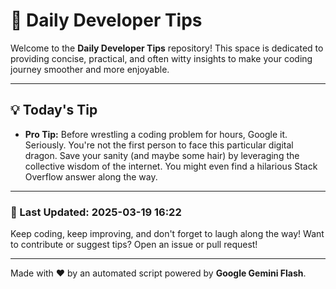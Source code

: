 
# 🌟 Daily Developer Tips

Welcome to the **Daily Developer Tips** repository! This space is dedicated to providing concise, practical, and often witty insights to make your coding journey smoother and more enjoyable.

---

## 💡 Today's Tip

- **Pro Tip:**  Before wrestling a coding problem for hours,  Google it.  Seriously.  You're not the first person to face this particular digital dragon.  Save your sanity (and maybe some hair) by leveraging the collective wisdom of the internet.  You might even find a hilarious Stack Overflow answer along the way.

---

### 📅 Last Updated: 2025-03-19 16:22

Keep coding, keep improving, and don't forget to laugh along the way! Want to contribute or suggest tips? Open an issue or pull request!

---

Made with ❤️ by an automated script powered by **Google Gemini Flash**.
